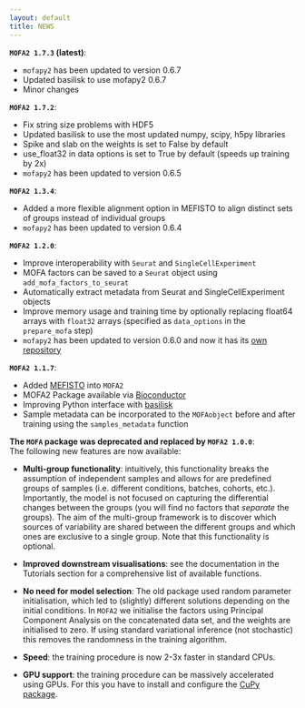 ```yaml
---
layout: default
title: NEWS
---
```


<!-- To-add:
**`MOFA2 1.7.3` (latest)**:  
- interoperability with muon
- Spike and slab on the weights is revert back to True by default 
- mofax package for downstream analysis
- mofapy2 updated to
- enable gpu device selection
- improved installation instructions on basilisk/reticulate
- fix a few broken links 
- improve template scripts
-->

**`MOFA2 1.7.3` (latest)**:  
- `mofapy2` has been updated to version 0.6.7
- Updated basilisk to use mofapy2 0.6.7
- Minor changes

**`MOFA2 1.7.2`**:  
- Fix string size problems with HDF5
- Updated basilisk to use the most updated numpy, scipy, h5py libraries
- Spike and slab on the weights is set to False by default
- use_float32 in data options is set to True by default (speeds up training by 2x)
- `mofapy2` has been updated to version 0.6.5


**`MOFA2 1.3.4`**:  
- Added a more flexible alignment option in MEFISTO to align distinct sets of groups instead of individual groups
- `mofapy2` has been updated to version 0.6.4


**`MOFA2 1.2.0`**:  
<!-- - Added contribution scores -->
- Improve interoperability with `Seurat` and `SingleCellExperiment`
- MOFA factors can be saved to a `Seurat` object using `add_mofa_factors_to_seurat`
- Automatically extract metadata from Seurat and SingleCellExperiment objects
- Improve memory usage and training time by optionally replacing float64 arrays with `float32` arrays (specified as `data_options` in the `prepare_mofa` step)
- `mofapy2` has been updated to version 0.6.0 and now it has its [own repository](https://github.com/bioFAM/mofapy2)


**`MOFA2 1.1.7`**:  
- Added [MEFISTO](https://www.biorxiv.org/content/10.1101/2020.11.03.366674v1) into `MOFA2`
- MOFA2 Package available via [Bioconductor](http://bioconductor.org/packages/release/bioc/html/MOFA2.html)
- Improving Python interface with [basilisk](http://www.bioconductor.org/packages/release/bioc/html/basilisk.html)
- Sample metadata can be incorporated to the `MOFAobject` before and after training using the `samples_metadata` function


**The `MOFA` package was deprecated and replaced by `MOFA2 1.0.0`**:  
The following new features are now available:

* **Multi-group functionality**: intuitively, this functionality breaks the assumption of independent samples and allows for are predefined groups of samples (i.e. different conditions, batches, cohorts, etc.). Importantly, the model is not focused on capturing the differential changes between the groups (you will find no factors that *separate* the groups). The aim of the multi-group framework is to discover which sources of variability are shared between the different groups and which ones are exclusive to a single group. Note that this functionality is optional.

* **Improved downstream visualisations**: see the documentation in the Tutorials section for a comprehensive list of available functions.

* **No need for model selection**: The old package used random parameter initialisation, which led to (slightly) different solutions depending on the initial conditions. In `MOFA2` we initialise the factors using Principal Component Analysis on the concatenated data set, and the weights are initialised to zero. If using standard variational inference (not stochastic) this removes the randomness in the training algorithm.

* **Speed**: the training procedure is now 2-3x faster in standard CPUs.

* **GPU support**: the training procedure can be massively accelerated using GPUs. For this you have to install and configure the [CuPy package](https://cupy.chainer.org).